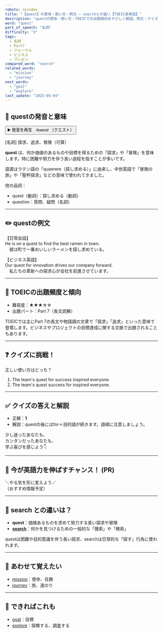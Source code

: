 ```yaml
---
robots: noindex
title: "【quest】の意味・使い方・例文 ― searchとの違い【TOEIC英単語】"
description: "questの意味・使い方・TOEICでの出題傾向をやさしく解説。例文・クイズ付きでsearchとの違いもわかりやすく学べます。"
word: "quest"
part_of_speech: "名詞"
difficulty: "3"
tags:
  - 名詞
  - Part7
  - フォーマル
  - ビジネス
  - プレゼン
compared_word: "search"
related_words:
  - "mission"
  - "journey"
next_words:
  - "goal"
  - "explore"
last_update: "2025-05-04"
---
```


## 🔰 questの発音と意味

<button class="play-audio" onclick="playTTS('quest')">
  <span class="play-audio-main">
    ▶️ 発音を再生　/kwest/
  </span>
  <span class="play-audio-sub">
    （クエスト）
  </span>
</button>

[名詞] 探求、追求、冒険（可算）

**quest** は、何か価値のあるものや目標を得るための「探求」や「冒険」を意味します。特に困難や努力を伴う長い過程を指すことが多いです。

語源はラテン語の「quaerere（探し求める）」に由来し、中世英語で「冒険の旅」や「聖杯探求」などの意味で使われてきました。

他の品詞：  
- quest（動詞）：探し求める（動詞）
- question：質問、疑問（名詞）

---

## ✏️ questの例文

【日常会話】  
He is on a quest to find the best ramen in town.  
　彼は町で一番おいしいラーメンを探し求めている。

【ビジネス英語】  
Our quest for innovation drives our company forward.  
　私たちの革新への探求心が会社を前進させています。

---

## 🎯 TOEICの出題頻度と傾向

- 難易度：★★★☆☆
- 出題パート：Part 7（長文読解）

TOEICでは主にPart 7の長文や物語調の文章で「探求」「追求」といった意味で登場します。ビジネスやプロジェクトの目標達成に関する文脈で出題されることもあります。

---

## ❓ クイズに挑戦！

正しい使い方はどっち？

1. The team's quest for success inspired everyone.  
2. The team's quest success for inspired everyone.

---

## ✅ クイズの答えと解説

- 正解：**1**
- 解説：questの後にはfor＋目的語が続きます。語順に注意しましょう。

少し迷ったあなたも、  
カンタンだったあなたも、  
学ぶ喜びを感じよう👇️

---

## 🚀 今が英語力を伸ばすチャンス！ (PR)

<div class="info-center">
＼やる気を形に変えよう／<br>  
（おすすめ情報予定）
</div>

---

## 🤔  search との違いは？

- **quest**：価値あるものを求めて努力する長い探求や冒険
- **[search](/word/search)**：何かを見つけるための一般的な「捜索」や「検索」

questは困難や目的意識を伴う長い探求、searchは日常的な「探す」行為に使われます。

---

## 🧩 あわせて覚えたい

- [mission](/word/mission)：使命、任務
- [journey](/word/journey)：旅、道のり

---

## 📖 できればこれも

- [goal](/word/goal)：目標
- [explore](/word/explore)：探検する、調査する

<!-- cvid: aid32_bid12 -->
